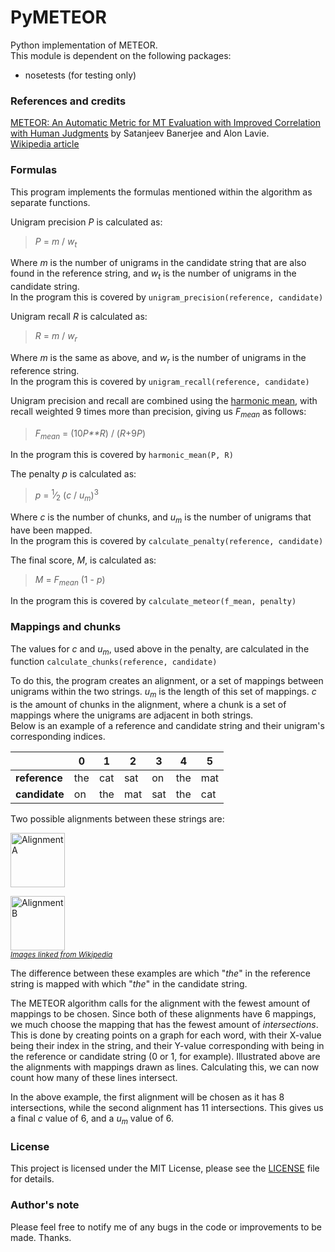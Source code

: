 # PyMETEOR
Python implementation of METEOR.<br/>
This module is dependent on the following packages:
- nosetests (for testing only)

### References and credits
[METEOR: An Automatic Metric for MT Evaluation with
Improved Correlation with Human Judgments](https://www.cs.cmu.edu/~alavie/papers/BanerjeeLavie2005-final.pdf) by Satanjeev Banerjee and Alon Lavie.<br/>
[Wikipedia article](https://en.wikipedia.org/wiki/METEOR)

### Formulas
This program implements the formulas mentioned within the algorithm as separate functions.

Unigram precision *P* is calculated as:
>*P* = *m* / *w<sub>t</sub>*

Where *m* is the number of unigrams in the candidate string that are also found in the reference string, and *w<sub>t</sub>* is the number of unigrams in the candidate string.<br/>
In the program this is covered by `unigram_precision(reference, candidate)`

Unigram recall *R* is calculated as:
>*R* = *m* / *w<sub>r</sub>*

Where *m* is the same as above, and *w<sub>r</sub>* is the number of unigrams in the reference string.<br/>
In the program this is covered by `unigram_recall(reference, candidate)`<br/>

Unigram precision and recall are combined using the [harmonic mean](https://en.wikipedia.org/wiki/Harmonic_mean), with recall weighted 9 times more than precision, giving us *F<sub>mean</sub>* as follows:
>*F<sub>mean</sub>* = (10*P**R*) / (*R*+9*P*)

In the program this is covered by `harmonic_mean(P, R)`

The penalty *p* is calculated as:<br/>
>*p* = <sup>1</sup>&frasl;<sub>2</sub> (*c* / *u<sub>m</sub>*)<sup>3</sup>

Where *c* is the number of chunks, and *u<sub>m</sub>* is the number of unigrams that have been mapped.<br/>
In the program this is covered by `calculate_penalty(reference, candidate)`

The final score, *M*, is calculated as:
>*M* = *F<sub>mean</sub>* (1 - *p*)

In the program this is covered by `calculate_meteor(f_mean, penalty)`

### Mappings and chunks
The values for *c* and *u<sub>m</sub>*, used above in the penalty, are calculated in the function `calculate_chunks(reference, candidate)`

To do this, the program creates an alignment, or a set of mappings between unigrams within the two strings. *u<sub>m</sub>* is the length of this set of mappings. *c* is the amount of chunks in the alignment, where a chunk is a set of mappings where the unigrams are adjacent in both strings.<br/>
Below is an example of a reference and candidate string and their unigram's corresponding indices.

|  | 0 | 1 | 2 | 3 | 4 | 5 |
| --- | --- | --- | --- | --- | --- | --- |
| **reference** | the | cat | sat | on | the | mat | 
| **candidate** | on | the | mat | sat | the | cat |

Two possible alignments between these strings are:

<img src="https://upload.wikimedia.org/wikipedia/commons/2/27/METEOR-alignment-a.png" alt="Alignment A" height="87" />

<img src="https://upload.wikimedia.org/wikipedia/commons/7/78/METEOR-alignment-b.png" alt="Alignment B" height="87" /><br/>
*<sup>[Images linked from Wikipedia](https://en.wikipedia.org/wiki/METEOR)</sup>*

The difference between these examples are which "*the*" in the reference string is mapped with which "*the*" in the candidate string.

The METEOR algorithm calls for the alignment with the fewest amount of mappings to be chosen. Since both of these alignments have 6 mappings, we much choose the mapping that has the fewest amount of *intersections*. This is done by creating points on a graph for each word, with their X-value being their index in the string, and their Y-value corresponding with being in the reference or candidate string (0 or 1, for example). Illustrated above are the alignments with mappings drawn as lines. Calculating this, we can now count how many of these lines intersect.

In the above example, the first alignment will be chosen as it has 8 intersections, while the second alignment has 11 intersections. This gives us a final *c* value of 6, and a *u<sub>m</sub>* value of 6.

### License
This project is licensed under the MIT License, please see the [LICENSE](LICENSE) file for details.

### Author's note
Please feel free to notify me of any bugs in the code or improvements to be made. Thanks.
